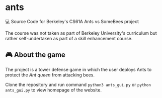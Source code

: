 # ants
💻 Source Code for Berkeley's CS61A Ants vs SomeBees project 

The course was not taken as part of Berkeley University's curriculum but rather self-undertaken as part of a skill enhancement course.

## 🎮 About the game
The project is a tower defense game in which the user deploys Ants to protect the *Ant queen* from attacking bees.

Clone the repository and run command `python3 ants_gui.py` or `python ants_gui.py` to view homepage of the website.
